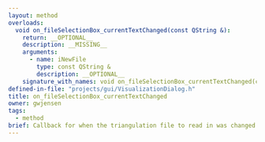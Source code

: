 ```yaml
---
layout: method
overloads:
  void on_fileSelectionBox_currentTextChanged(const QString &):
    return: __OPTIONAL__
    description: __MISSING__
    arguments:
      - name: iNewFile
        type: const QString &
        description: __OPTIONAL__
    signature_with_names: void on_fileSelectionBox_currentTextChanged(const QString & iNewFile)
defined-in-file: "projects/gui/VisualizationDialog.h"
title: on_fileSelectionBox_currentTextChanged
owner: gwjensen
tags:
  - method
brief: Callback for when the triangulation file to read in was changed.
---
```

